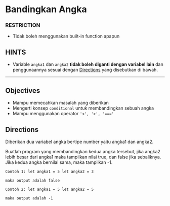 # Bandingkan Angka

### RESTRICTION

-   Tidak boleh menggunakan built-in function apapun

## HINTS

-   Variable `angka1` dan `angka2` **tidak boleh diganti dengan variabel lain** dan penggunaannya sesuai dengan [Directions](#directions) yang disebutkan di bawah.

---

## Objectives

-   Mampu memecahkan masalah yang diberikan
-   Mengerti konsep `conditional` untuk membandingkan sebuah angka
-   Mampu menggunakan operator `'<', '>', '==='`

## Directions

Diberikan dua variabel angka bertipe number yaitu angka1 dan angka2.

Buatlah program yang membandingkan kedua angka tersebut, jika angka2 lebih besar dari angka1 maka tampilkan nilai true, dan false jika sebaliknya. Jika kedua angka bernilai sama, maka tampilkan -1.

```
Contoh 1: let angka1 = 5 let angka2 = 3

maka output adalah false

Contoh 2: let angka1 = 5 let angka2 = 5

maka output adalah -1
```
